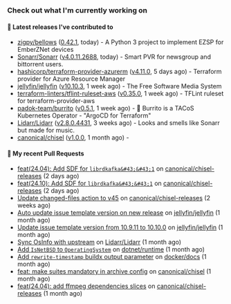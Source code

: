 ### Check out what I'm currently working on

#### 🔭 Latest releases I've contributed to

- [zigpy/bellows](https://github.com/zigpy/bellows) ([0.42.1](https://github.com/zigpy/bellows/releases/tag/0.42.1), today) - A Python 3 project to implement EZSP for EmberZNet devices
- [Sonarr/Sonarr](https://github.com/Sonarr/Sonarr) ([v4.0.11.2688](https://github.com/Sonarr/Sonarr/releases/tag/v4.0.11.2688), today) - Smart PVR for newsgroup and bittorrent users.
- [hashicorp/terraform-provider-azurerm](https://github.com/hashicorp/terraform-provider-azurerm) ([v4.11.0](https://github.com/hashicorp/terraform-provider-azurerm/releases/tag/v4.11.0), 5 days ago) - Terraform provider for Azure Resource Manager
- [jellyfin/jellyfin](https://github.com/jellyfin/jellyfin) ([v10.10.3](https://github.com/jellyfin/jellyfin/releases/tag/v10.10.3), 1 week ago) - The Free Software Media System
- [terraform-linters/tflint-ruleset-aws](https://github.com/terraform-linters/tflint-ruleset-aws) ([v0.35.0](https://github.com/terraform-linters/tflint-ruleset-aws/releases/tag/v0.35.0), 1 week ago) - TFLint ruleset for terraform-provider-aws
- [padok-team/burrito](https://github.com/padok-team/burrito) ([v0.5.1](https://github.com/padok-team/burrito/releases/tag/v0.5.1), 1 week ago) - 🌯 Burrito is a TACoS Kubernetes Operator - &#34;ArgoCD for Terraform&#34;
- [Lidarr/Lidarr](https://github.com/Lidarr/Lidarr) ([v2.8.0.4431](https://github.com/Lidarr/Lidarr/releases/tag/v2.8.0.4431), 3 weeks ago) - Looks and smells like Sonarr but made for music.
- [canonical/chisel](https://github.com/canonical/chisel) ([v1.0.0](https://github.com/canonical/chisel/releases/tag/v1.0.0), 1 month ago) - 

#### 🔨 My recent Pull Requests

- [feat(24.04): Add SDF for `librdkafka&#43;&#43;1`](https://github.com/canonical/chisel-releases/pull/399) on [canonical/chisel-releases](https://github.com/canonical/chisel-releases) (2 days ago)
- [feat(24.10): Add SDF for `librdkafka&#43;&#43;1`](https://github.com/canonical/chisel-releases/pull/398) on [canonical/chisel-releases](https://github.com/canonical/chisel-releases) (2 days ago)
- [Update changed-files action to v45](https://github.com/canonical/chisel-releases/pull/383) on [canonical/chisel-releases](https://github.com/canonical/chisel-releases) (2 weeks ago)
- [Auto update issue template version on new release](https://github.com/jellyfin/jellyfin/pull/12893) on [jellyfin/jellyfin](https://github.com/jellyfin/jellyfin) (1 month ago)
- [Update issue template version from 10.9.11 to 10.10.0](https://github.com/jellyfin/jellyfin/pull/12882) on [jellyfin/jellyfin](https://github.com/jellyfin/jellyfin) (1 month ago)
- [Sync OsInfo with upstream](https://github.com/Lidarr/Lidarr/pull/5163) on [Lidarr/Lidarr](https://github.com/Lidarr/Lidarr) (1 month ago)
- [Add `IsNetBSD` to `OperatingSystem`](https://github.com/dotnet/runtime/pull/108630) on [dotnet/runtime](https://github.com/dotnet/runtime) (1 month ago)
- [Add `rewrite-timestamp` buildx output parameter](https://github.com/docker/docs/pull/21055) on [docker/docs](https://github.com/docker/docs) (1 month ago)
- [feat: make suites mandatory in archive config](https://github.com/canonical/chisel/pull/161) on [canonical/chisel](https://github.com/canonical/chisel) (1 month ago)
- [feat(24.04): add ffmpeg dependencies slices](https://github.com/canonical/chisel-releases/pull/359) on [canonical/chisel-releases](https://github.com/canonical/chisel-releases) (1 month ago)
